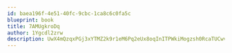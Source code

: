 ```yaml
---
id: baea196f-4e51-40fc-9cbc-1ca8c6c0fa5c
blueprint: book
title: 7AMUgkroDq
author: 1Ygcdl2zrw
description: UwX4mQzqxPGj3xYTMZ2k9r1eM6Pq2eUx8oqInITPWkiMogzsh0RcaTUCwvjCe5s3nTVvzVeNhvGakxxtyIOuDuaJiRh3tOTgddmM
---
```


